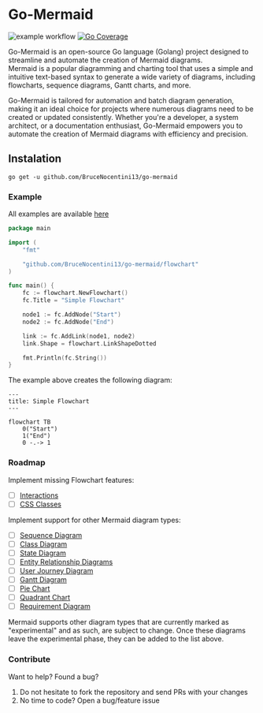 # Go-Mermaid

![example workflow](https://github.com/BruceNocentini13/go-mermaid/actions/workflows/go.yml/badge.svg)
[![Go Coverage](https://github.com/BruceNocentini13/go-mermaid/wiki/coverage.svg)](https://raw.githack.com/wiki/BruceNocentini13/go-mermaid/coverage.html)

Go-Mermaid is an open-source Go language (Golang) project designed to streamline and automate the creation of Mermaid diagrams.  
Mermaid is a popular diagramming and charting tool that uses a simple and intuitive text-based syntax to generate a wide variety of diagrams, including flowcharts, sequence diagrams, Gantt charts, and more.

Go-Mermaid is tailored for automation and batch diagram generation, making it an ideal choice for projects where numerous diagrams need to be created or updated consistently. Whether you're a developer, a system architect, or a documentation enthusiast, Go-Mermaid empowers you to automate the creation of Mermaid diagrams with efficiency and precision.

## Instalation

`go get -u github.com/BruceNocentini13/go-mermaid`

### Example

All examples are available [here](https://github.com/BruceNocentini13/go-mermaid/blob/main/examples)

```go
package main

import (
    "fmt"

    "github.com/BruceNocentini13/go-mermaid/flowchart"
)

func main() {
    fc := flowchart.NewFlowchart()
    fc.Title = "Simple Flowchart"

    node1 := fc.AddNode("Start")
    node2 := fc.AddNode("End")

    link := fc.AddLink(node1, node2)
    link.Shape = flowchart.LinkShapeDotted

    fmt.Println(fc.String())
}
```

The example above creates the following diagram:

```mermaid
---
title: Simple Flowchart
---

flowchart TB
    0("Start")
    1("End")
    0 -.-> 1
```

### Roadmap

Implement missing Flowchart features:

- [ ] [Interactions](https://mermaid.js.org/syntax/flowchart.html#interaction)
- [ ] [CSS Classes](https://mermaid.js.org/syntax/flowchart.html#css-classes)

Implement support for other Mermaid diagram types:

- [ ] [Sequence Diagram](https://mermaid.js.org/syntax/sequenceDiagram.html)
- [ ] [Class Diagram](https://mermaid.js.org/syntax/classDiagram.html)
- [ ] [State Diagram](https://mermaid.js.org/syntax/stateDiagram.html)
- [ ] [Entity Relationship Diagrams](https://mermaid.js.org/syntax/entityRelationshipDiagram.html)
- [ ] [User Journey Diagram](https://mermaid.js.org/syntax/userJourney.html)
- [ ] [Gantt Diagram](https://mermaid.js.org/syntax/gantt.html)
- [ ] [Pie Chart](https://mermaid.js.org/syntax/pie.html)
- [ ] [Quadrant Chart](https://mermaid.js.org/syntax/quadrantChart.html)
- [ ] [Requirement Diagram](https://mermaid.js.org/syntax/requirementDiagram.html)

Mermaid supports other diagram types that are currently marked as "experimental" and as such, are subject to change. Once these diagrams leave the experimental phase, they can be added to the list above.

### Contribute

Want to help? Found a bug?

1. Do not hesitate to fork the repository and send PRs with your changes
2. No time to code? Open a bug/feature issue
